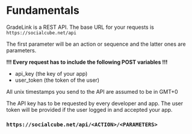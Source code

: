 # Fundamentals
GradeLink is a REST API. The base URL for your requests is ```https://socialcube.net/api```

The first parameter will be an action or sequence and the latter ones are parameters.

**!!! Every request has to include the following POST variables !!!**
- api_key (the key of your app)
- user_token (the token of the user)

All unix timestamps you send to the API are assumed to be in GMT+0

The API key has to be requested by every developer and app. The user token will be provided if the user logged in and accepted your app.

### ```https://socialcube.net/api/<ACTION>/<PARAMETERS>```